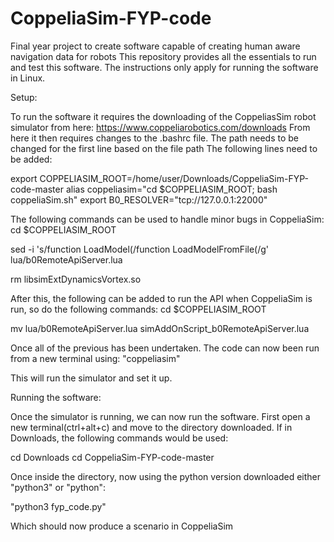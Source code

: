 # CoppeliaSim-FYP-code
Final year project to create software capable of creating human aware navigation data for robots
This repository provides all the essentials to run and test this software. The instructions only apply for running the software in Linux.

Setup:

To run the software it requires the downloading of the CoppeliasSim robot simulator from here: https://www.coppeliarobotics.com/downloads
From here it then requires changes to the .bashrc file. The path needs to be changed for the first line based on the file path
The following lines need to be added:

export COPPELIASIM_ROOT=/home/user/Downloads/CoppeliaSim-FYP-code-master
alias coppeliasim="cd $COPPELIASIM_ROOT; bash coppeliaSim.sh"
export B0_RESOLVER="tcp://127.0.0.1:22000"

The following commands can be used to handle minor bugs in CoppeliaSim:
cd $COPPELIASIM_ROOT

sed -i 's/function LoadModel(/function LoadModelFromFile(/g' lua/b0RemoteApiServer.lua

rm libsimExtDynamicsVortex.so

After this, the following can be added to run the API when CoppeliaSim is run, so do the following commands:
cd $COPPELIASIM_ROOT

mv lua/b0RemoteApiServer.lua simAddOnScript_b0RemoteApiServer.lua

Once all of the previous has been undertaken. The code can now been run from a new terminal using:
"coppeliasim"

This will run the simulator and set it up.

Running the software:

Once the simulator is running, we can now run the software. First open a new terminal(ctrl+alt+c) and move to the directory downloaded.
If in Downloads, the following commands would be used:

cd Downloads
cd CoppeliaSim-FYP-code-master

Once inside the directory, now using the python version downloaded either "python3" or "python":

"python3 fyp_code.py"

Which should now produce a scenario in CoppeliaSim

